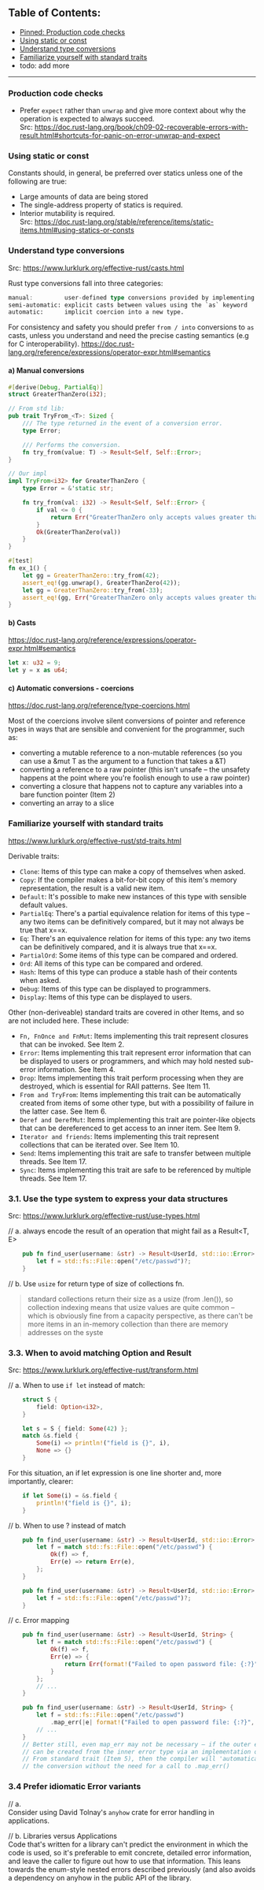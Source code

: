 
## **Table of Contents:**  
- [Pinned: Production code checks](#0)
- [Using static or const](#a99)
- [Understand type conversions](#a)
- [Familiarize yourself with standard traits](#b)
- todo: add more 

-----------------------------------------------

<a name="0"></a>  
### Production code checks    
- Prefer `expect` rather than `unwrap` and give more context about why the operation is expected to always succeed.  
Src: https://doc.rust-lang.org/book/ch09-02-recoverable-errors-with-result.html#shortcuts-for-panic-on-error-unwrap-and-expect

<a name="a99"></a>  
### Using static or const
Constants should, in general, be preferred over statics unless one of the following are true:  
- Large amounts of data are being stored
- The single-address property of statics is required.
- Interior mutability is required.  
Src: https://doc.rust-lang.org/stable/reference/items/static-items.html#using-statics-or-consts     

<a name="a"></a>  
### Understand type conversions

Src: https://www.lurklurk.org/effective-rust/casts.html   

Rust type conversions fall into three categories:
```rust
manual:         user-defined type conversions provided by implementing the From and `Into` traits
semi-automatic: explicit casts between values using the `as` keyword
automatic:      implicit coercion into a new type.
```

For consistency and safety you should prefer `from / into` conversions to `as` casts, unless you understand and need the precise casting semantics (e.g for C interoperability). 
https://doc.rust-lang.org/reference/expressions/operator-expr.html#semantics  


#### a) Manual conversions
```rust
#[derive(Debug, PartialEq)]
struct GreaterThanZero(i32);

// From std lib:
pub trait TryFrom_<T>: Sized {
    /// The type returned in the event of a conversion error.
    type Error;

    /// Performs the conversion.
    fn try_from(value: T) -> Result<Self, Self::Error>;
}

// Our impl
impl TryFrom<i32> for GreaterThanZero {
    type Error = &'static str;

    fn try_from(val: i32) -> Result<Self, Self::Error> {
        if val <= 0 {
            return Err("GreaterThanZero only accepts values greater than zero!")
        }
        Ok(GreaterThanZero(val))
    }
}

#[test] 
fn ex_1() {
    let gg = GreaterThanZero::try_from(42);
    assert_eq!(gg.unwrap(), GreaterThanZero(42));
    let gg = GreaterThanZero::try_from(-33);
    assert_eq!(gg, Err("GreaterThanZero only accepts values greater than zero!"));
}
```

#### b) Casts
https://doc.rust-lang.org/reference/expressions/operator-expr.html#semantics
```rust
let x: u32 = 9;
let y = x as u64;
```

#### c) Automatic conversions - coercions 
https://doc.rust-lang.org/reference/type-coercions.html

Most of the coercions involve silent conversions of pointer and reference types in ways that are sensible and convenient for the programmer, such as:
- converting a mutable reference to a non-mutable references (so you can use a &mut T as the argument to a function that takes a &T)
- converting a reference to a raw pointer (this isn't unsafe – the unsafety happens at the point where you're foolish enough to use a raw pointer)
- converting a closure that happens not to capture any variables into a bare function pointer (Item 2)
- converting an array to a slice

<a name="b"></a>  
### Familiarize yourself with standard traits
https://www.lurklurk.org/effective-rust/std-traits.html  

Derivable traits: 
- `Clone`: Items of this type can make a copy of themselves when asked.  
- `Copy`: If the compiler makes a bit-for-bit copy of this item's memory representation, the result is a valid new item.  
- `Default`: It's possible to make new instances of this type with sensible default values.  
- `PartialEq`: There's a partial equivalence relation for items of this type – any two items can be definitively compared, but it may not always be true that x==x.  
- `Eq`: There's an equivalence relation for items of this type: any two items can be definitively compared, and it is always true that x==x.  
- `PartialOrd`: Some items of this type can be compared and ordered.  
- `Ord`: All items of this type can be compared and ordered.  
- `Hash`: Items of this type can produce a stable hash of their contents when asked.  
- `Debug`: Items of this type can be displayed to programmers.  
- `Display`: Items of this type can be displayed to users.

Other (non-deriveable) standard traits are covered in other Items, and so are not included here. These include:

- `Fn, FnOnce and FnMut`: Items implementing this trait represent closures that can be invoked. See Item 2.
- `Error`: Items implementing this trait represent error information that can be displayed to users or programmers, and which may hold nested sub-error information. See Item 4.
- `Drop`: Items implementing this trait perform processing when they are destroyed, which is essential for RAII patterns. See Item 11.
- `From and TryFrom`: Items implementing this trait can be automatically created from items of some other type, but with a possibility of failure in the latter case. See Item 6.
- `Deref and DerefMut`: Items implementing this trait are pointer-like objects that can be dereferenced to get access to an inner item. See Item 9.
- `Iterator and friends`: Items implementing this trait represent collections that can be iterated over. See Item 10.
- `Send`: Items implementing this trait are safe to transfer between multiple threads. See Item 17.
- `Sync`: Items implementing this trait are safe to be referenced by multiple threads. See Item 17. 


###  3.1. Use the type system to express your data structures  
Src: https://www.lurklurk.org/effective-rust/use-types.html  

// a. always encode the result of an operation that might fail as a Result<T, E>  
```rust
    pub fn find_user(username: &str) -> Result<UserId, std::io::Error> {
        let f = std::fs::File::open("/etc/passwd")?;
    }
```

// b. Use `usize` for return type of size of collections fn.
  > standard collections return their size as a usize (from .len()), so collection indexing means that usize values are quite common – which is obviously fine from a capacity perspective, as there can't be more items in an in-memory collection than there are memory addresses on the syste  


### 3.3. When to avoid matching Option and Result  
Src: https://www.lurklurk.org/effective-rust/transform.html  

// a. When to use `if let` instead of match:  
```rust
    struct S {
        field: Option<i32>,
    }

    let s = S { field: Some(42) };
    match &s.field {
        Some(i) => println!("field is {}", i),
        None => {}
    }
```

For this situation, an if let expression is one line shorter and, more importantly, clearer:   
    
```rust
    if let Some(i) = &s.field {
        println!("field is {}", i);
    }
```

// b. When to use ? instead of match      
```rust
    pub fn find_user(username: &str) -> Result<UserId, std::io::Error> {
        let f = match std::fs::File::open("/etc/passwd") {
            Ok(f) => f,
            Err(e) => return Err(e),
        };
    }

    pub fn find_user(username: &str) -> Result<UserId, std::io::Error> {
        let f = std::fs::File::open("/etc/passwd")?;
    }
```

// c. Error mapping  
```rust
    pub fn find_user(username: &str) -> Result<UserId, String> {
        let f = match std::fs::File::open("/etc/passwd") {
            Ok(f) => f,
            Err(e) => {
                return Err(format!("Failed to open password file: {:?}", e))
            }
        };
        // ...
    }

    pub fn find_user(username: &str) -> Result<UserId, String> {
        let f = std::fs::File::open("/etc/passwd")
            .map_err(|e| format!("Failed to open password file: {:?}", e))?;
        // ...
    }
    // Better still, even map_err may not be necessary – if the outer error type 
    // can be created from the inner error type via an implementation of the 
    // From standard trait (Item 5), then the compiler will 'automatically' perform 
    // the conversion without the need for a call to .map_err()
```

###  3.4 Prefer idiomatic Error variants 

// a.  
Consider using David Tolnay's `anyhow` crate for error handling in applications.  


// b. Libraries versus Applications  
Code that's written for a library can't predict the environment in which the code is used, so it's preferable to emit concrete, detailed error information, and leave the caller to figure out how to use that information. This leans towards the enum-style nested errors described previously (and also avoids a dependency on anyhow in the public API of the library.  





